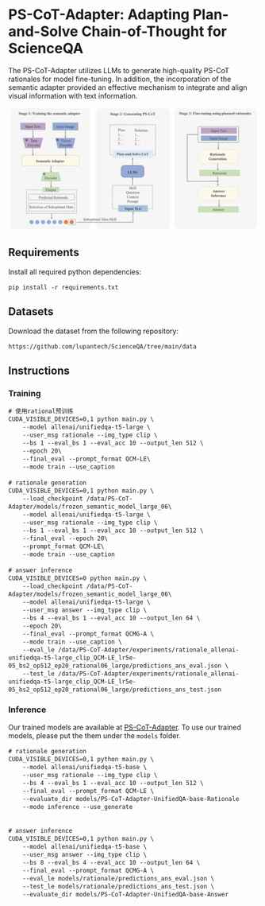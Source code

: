 # PS-CoT-Adapter: Adapting Plan-and-Solve Chain-of-Thought for ScienceQA

The PS-CoT-Adapter utilizes LLMs to generate high-quality PS-CoT rationales for model fine-tuning. In addition, the incorporation of the semantic adapter provided an effective mechanism to integrate and align visual information with text information.

![](fig2.jpg)


## Requirements

Install all required python dependencies:

```
pip install -r requirements.txt
```

## Datasets

Download the dataset from the following repository:

```
https://github.com/lupantech/ScienceQA/tree/main/data
```


## Instructions


### Training 

```
# 使用rational预训练
CUDA_VISIBLE_DEVICES=0,1 python main.py \
    --model allenai/unifiedqa-t5-large \
    --user_msg rationale --img_type clip \
    --bs 1 --eval_bs 1 --eval_acc 10 --output_len 512 \
    --epoch 20\
    --final_eval --prompt_format QCM-LE\
    --mode train --use_caption

# rationale generation 
CUDA_VISIBLE_DEVICES=0,1 python main.py \
    --load_checkpoint /data/PS-CoT-Adapter/models/frozen_semantic_model_large_06\
    --model allenai/unifiedqa-t5-large \
    --user_msg rationale --img_type clip \
    --bs 1 --eval_bs 1 --eval_acc 10 --output_len 512 \
    --final_eval --epoch 20\
    --prompt_format QCM-LE\
    --mode train --use_caption

# answer inference
CUDA_VISIBLE_DEVICES=0 python main.py \
    --load_checkpoint /data/PS-CoT-Adapter/models/frozen_semantic_model_large_06\
    --model allenai/unifiedqa-t5-large \
    --user_msg answer --img_type clip \
    --bs 4 --eval_bs 1 --eval_acc 10 --output_len 64 \
    --epoch 20\
    --final_eval --prompt_format QCMG-A \
    --mode train --use_caption \
    --eval_le /data/PS-CoT-Adapter/experiments/rationale_allenai-unifiedqa-t5-large_clip_QCM-LE_lr5e-05_bs2_op512_ep20_rational06_large/predictions_ans_eval.json \
    --test_le /data/PS-CoT-Adapter/experiments/rationale_allenai-unifiedqa-t5-large_clip_QCM-LE_lr5e-05_bs2_op512_ep20_rational06_large/predictions_ans_test.json
```

### Inference 

Our trained models are available at [PS-CoT-Adapter](https://drive.google.com/xxx). To use our trained models, please put the them under the ```models``` folder.

```
# rationale generation
CUDA_VISIBLE_DEVICES=0,1 python main.py \
    --model allenai/unifiedqa-t5-base \
    --user_msg rationale --img_type clip \
    --bs 4 --eval_bs 1 --eval_acc 10 --output_len 512 \
    --final_eval --prompt_format QCM-LE \
    --evaluate_dir models/PS-CoT-Adapter-UnifiedQA-base-Rationale
    --mode inference --use_generate


# answer inference
CUDA_VISIBLE_DEVICES=0,1 python main.py \
    --model allenai/unifiedqa-t5-base \
    --user_msg answer --img_type clip \
    --bs 8 --eval_bs 4 --eval_acc 10 --output_len 64 \
    --final_eval --prompt_format QCMG-A \
    --eval_le models/rationale/predictions_ans_eval.json \
    --test_le models/rationale/predictions_ans_test.json \
    --evaluate_dir models/PS-CoT-Adapter-UnifiedQA-base-Answer
```
